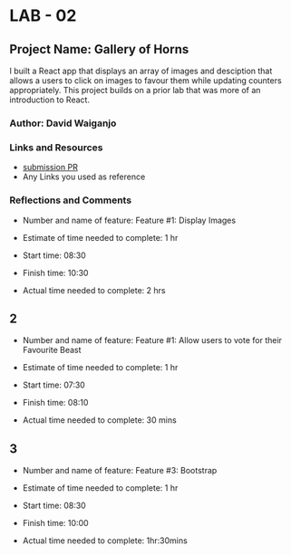 # LAB - 02

## Project Name: Gallery of Horns

I built a React app that displays an array of images and desciption that allows a users to click on images to favour them while updating counters appropriately. This project builds on a prior lab that was more of an introduction to React.

### Author: David Waiganjo

### Links and Resources

* [submission PR](http://xyz.com)
* Any Links you used as reference

### Reflections and Comments

* Number and name of feature: Feature #1: Display Images

* Estimate of time needed to complete: 1 hr

* Start time: 08:30

* Finish time: 10:30

* Actual time needed to complete: 2 hrs

## 2

* Number and name of feature: Feature #1: Allow users to vote for their Favourite Beast

* Estimate of time needed to complete: 1 hr

* Start time: 07:30

* Finish time: 08:10

* Actual time needed to complete: 30 mins

## 3

* Number and name of feature: Feature #3:  Bootstrap

* Estimate of time needed to complete: 1 hr

* Start time: 08:30

* Finish time: 10:00

* Actual time needed to complete: 1hr:30mins
